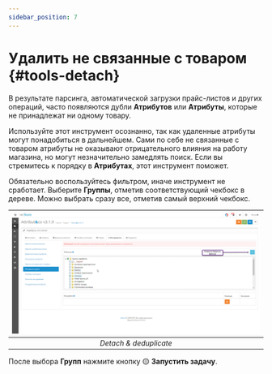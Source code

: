 ```yaml
---
sidebar_position: 7
---
```


# Удалить не связанные с товаром {#tools-detach}

В результате парсинга, автоматической загрузки прайс-листов и других операций, часто появляются дубли **Атрибутов** или **Атрибуты**, которые не принадлежат ни одному товару.

Используйте этот инструмент осознанно, так как удаленные атрибуты могут понадобиться в дальнейшем. Сами по себе не связанные с товаром атрибуты не оказывают отрицательного влияния на работу магазина, но могут незначительно замедлять поиск. Если вы стремитесь к порядку в **Атрибутах**, этот инструмент поможет.

Обязательно воспользуйтесь фильтром, иначе инструмент не сработает. Выберите **Группы**, отметив соответствующий чекбокс в дереве. Можно выбрать сразу все, отметив самый верхний чекбокс.

| ![Detach & deduplicate](/img/tutorial/tools_filter_group.jpg) |
|:--:|
| *Detach & deduplicate* |

После выбора **Групп** нажмите кнопку 🟡 **Запустить задачу**.

